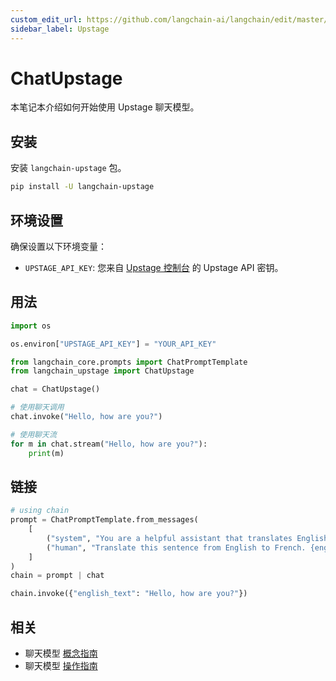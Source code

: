 ```yaml
---
custom_edit_url: https://github.com/langchain-ai/langchain/edit/master/docs/docs/integrations/chat/upstage.ipynb
sidebar_label: Upstage
---
```


# ChatUpstage

本笔记本介绍如何开始使用 Upstage 聊天模型。

## 安装

安装 `langchain-upstage` 包。

```bash
pip install -U langchain-upstage
```

## 环境设置

确保设置以下环境变量：

- `UPSTAGE_API_KEY`: 您来自 [Upstage 控制台](https://console.upstage.ai/) 的 Upstage API 密钥。

## 用法


```python
import os

os.environ["UPSTAGE_API_KEY"] = "YOUR_API_KEY"
```


```python
from langchain_core.prompts import ChatPromptTemplate
from langchain_upstage import ChatUpstage

chat = ChatUpstage()
```


```python
# 使用聊天调用
chat.invoke("Hello, how are you?")
```


```python
# 使用聊天流
for m in chat.stream("Hello, how are you?"):
    print(m)
```

## 链接


```python
# using chain
prompt = ChatPromptTemplate.from_messages(
    [
        ("system", "You are a helpful assistant that translates English to French."),
        ("human", "Translate this sentence from English to French. {english_text}."),
    ]
)
chain = prompt | chat

chain.invoke({"english_text": "Hello, how are you?"})
```

## 相关

- 聊天模型 [概念指南](/docs/concepts/#chat-models)
- 聊天模型 [操作指南](/docs/how_to/#chat-models)